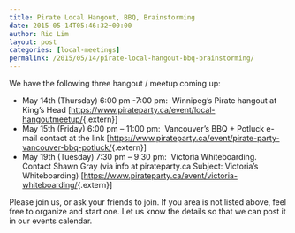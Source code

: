 ```yaml
---
title: Pirate Local Hangout, BBQ, Brainstorming
date: 2015-05-14T05:46:32+00:00
author: Ric Lim
layout: post
categories: [local-meetings]
permalink: /2015/05/14/pirate-local-hangout-bbq-brainstorming/
---
```

We have the following three hangout / meetup coming up:

  * May 14th (Thursday) 6:00 pm -7:00 pm:  Winnipeg&#8217;s Pirate hangout at King&#8217;s Head [<https://www.pirateparty.ca/event/local-hangoutmeetup/>{.extern}]
  * May 15th (Friday) 6:00 pm &#8211; 11:00 pm:  Vancouver&#8217;s BBQ + Potluck e-mail contact at the link [<https://www.pirateparty.ca/event/pirate-party-vancouver-bbq-potluck/>{.extern}]
  * May 19th (Tuesday) 7:30 pm &#8211; 9:30 pm:  Victoria Whiteboarding. Contact Shawn Gray (via info at pirateparty.ca Subject: Victoria&#8217;s Whiteboarding) [<https://www.pirateparty.ca/event/victoria-whiteboarding/>{.extern}]

Please join us, or ask your friends to join. If you area is not listed above, feel free to organize and start one. Let us know the details so that we can post it in our events calendar.

&nbsp;